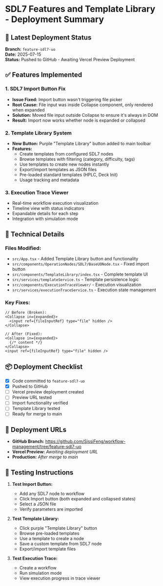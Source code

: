 # SDL7 Features and Template Library - Deployment Summary

## 🚀 Latest Deployment Status

**Branch:** `feature-sdl7-uo`  
**Date:** 2025-07-15  
**Status:** Pushed to GitHub - Awaiting Vercel Preview Deployment

## ✅ Features Implemented

### 1. **SDL7 Import Button Fix**
- **Issue Fixed:** Import button wasn't triggering file picker
- **Root Cause:** File input was inside Collapse component, only rendered when expanded
- **Solution:** Moved file input outside Collapse to ensure it's always in DOM
- **Result:** Import now works whether node is expanded or collapsed

### 2. **Template Library System**
- **New Button:** Purple "Template Library" button added to main toolbar
- **Features:**
  - Create templates from configured SDL7 nodes
  - Browse templates with filtering (category, difficulty, tags)
  - Use templates to create new nodes instantly
  - Export/import templates as JSON files
  - Pre-loaded standard templates (HPLC, Deck Init)
  - Usage tracking and metadata

### 3. **Execution Trace Viewer**
- Real-time workflow execution visualization
- Timeline view with status indicators
- Expandable details for each step
- Integration with simulation mode

## 🔧 Technical Details

### Files Modified:
- `src/App.tsx` - Added Template Library button and functionality
- `src/components/OperationNodes/SDL7/BaseUONode.tsx` - Fixed import button
- `src/components/TemplateLibrary/index.tsx` - Complete template UI
- `src/services/templateService.ts` - Template persistence logic
- `src/components/ExecutionTraceViewer/` - Execution visualization
- `src/services/executionTraceService.ts` - Execution state management

### Key Fixes:
```tsx
// Before (Broken):
<Collapse in={expanded}>
  <input ref={fileInputRef} type="file" hidden />
</Collapse>

// After (Fixed):
<Collapse in={expanded}>
  {/* content */}
</Collapse>
<input ref={fileInputRef} type="file" hidden />
```

## 📦 Deployment Checklist

- [x] Code committed to `feature-sdl7-uo`
- [x] Pushed to GitHub
- [ ] Vercel preview deployment created
- [ ] Preview URL tested
- [ ] Import functionality verified
- [ ] Template Library tested
- [ ] Ready for merge to main

## 🔗 Deployment URLs

- **GitHub Branch:** https://github.com/SissiFeng/workflow-management/tree/feature-sdl7-uo
- **Vercel Preview:** _Awaiting deployment URL_
- **Production:** _After merge to main_

## 📝 Testing Instructions

1. **Test Import Button:**
   - Add any SDL7 node to workflow
   - Click Import button (both expanded and collapsed states)
   - Select a JSON file
   - Verify parameters are imported

2. **Test Template Library:**
   - Click purple "Template Library" button
   - Browse pre-loaded templates
   - Use a template to create a node
   - Save a custom template from SDL7 node
   - Export/import template files

3. **Test Execution Trace:**
   - Create a workflow
   - Run simulation mode
   - View execution progress in trace viewer